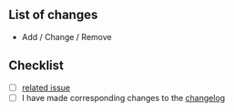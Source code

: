 ## List of changes

- Add / Change / Remove

## Checklist

- [ ] [related issue](https://github.com/IntersectMBO/governance-tools-documentation/issues/)
- [ ] I have made corresponding changes to the [changelog](https://github.com/IntersectMBO/governance-tools-documentation/blob/main/CHANGELOG.md)